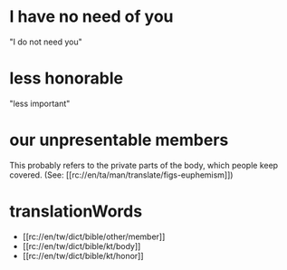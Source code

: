 # I have no need of you

"I do not need you"

# less honorable

"less important"

# our unpresentable members

This probably refers to the private parts of the body, which people keep covered. (See: [[rc://en/ta/man/translate/figs-euphemism]])

# translationWords

* [[rc://en/tw/dict/bible/other/member]]
* [[rc://en/tw/dict/bible/kt/body]]
* [[rc://en/tw/dict/bible/kt/honor]]